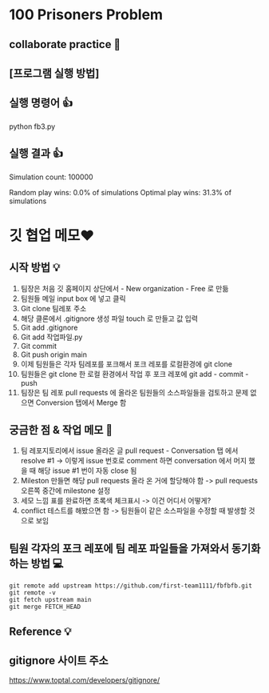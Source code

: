 # 100 Prisoners Problem
## collaborate practice 🙌

## [프로그램 실행 방법]

## 실행 명령어 :thumbsup:
python fb3.py

## 실행 결과 :thumbsup:
Simulation count: 100000

Random play wins:  0.0% of simulations
Optimal play wins: 31.3% of simulations


# 깃 협업 메모❤

## 시작 방법 :bulb:
1. 팀장은 처음 깃 홈페이지 상단에서 - New organization - Free 로 만듦
2. 팀원들 메일 input box 에 넣고 클릭
3. Git clone 팀레포 주소
4. 해당 클론에서 .gitignore 생성 파일 touch 로 만들고 값 입력
5. Git add .gitignore 
6. Git add 작업파일.py
7. Git commit 
8. Git push origin main
9. 이제 팀원들은 각자 팀레포를 포크해서 포크 레포를 로컬환경에 git clone 
10. 팀원들은 git clone 한 로컬 환경에서 작업 후 포크 레포에 git add - commit - push 
11. 팀장은 팀 레포 pull requests 에 올라온  팀원들의 소스파일들을 검토하고 문제 없으면 Conversion 탭에서 Merge 함

## 궁금한 점 & 작업 메모 :rocket:
1. 팀 레포지토리에서 issue 올라온 글  pull request - Conversation 탭 에서 resolve #1 -> 이렇게 issue 번호로  comment 하면 conversation 에서 머지 했을 때 해당 issue #1 번이 자동 close	 됨
2. Mileston 만들면 해당 pull requests 올라 온 거에 할당해야 함 
	-> 	 pull requests 오른쪽 중간에 milestone 설정
3. 세모 느낌 표를 완료하면 초록색 체크표시 -> 이건 어디서 어떻게? 
4. conflict 테스트를 해봤으면 함
-> 팀원들이 같은 소스파일을 수정할 때 발생할 것으로 보임

## 팀원 각자의 포크 레포에 팀 레포 파일들을 가져와서 동기화하는 방법  :computer:
	git remote add upstream https://github.com/first-team1111/fbfbfb.git
	git remote -v
	git fetch upstream main
	git merge FETCH_HEAD

## Reference :bulb:
## gitignore 사이트 주소
https://www.toptal.com/developers/gitignore/

